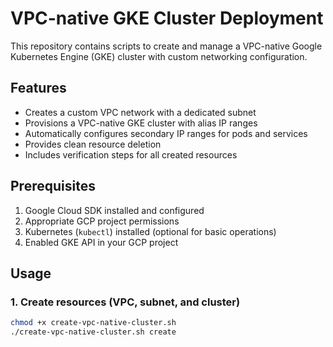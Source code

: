 # VPC-native GKE Cluster Deployment

This repository contains scripts to create and manage a VPC-native Google Kubernetes Engine (GKE) cluster with custom networking configuration.

## Features

- Creates a custom VPC network with a dedicated subnet
- Provisions a VPC-native GKE cluster with alias IP ranges
- Automatically configures secondary IP ranges for pods and services
- Provides clean resource deletion
- Includes verification steps for all created resources

## Prerequisites

1. Google Cloud SDK installed and configured
2. Appropriate GCP project permissions
3. Kubernetes (`kubectl`) installed (optional for basic operations)
4. Enabled GKE API in your GCP project

## Usage

### 1. Create resources (VPC, subnet, and cluster)
```bash
chmod +x create-vpc-native-cluster.sh
./create-vpc-native-cluster.sh create